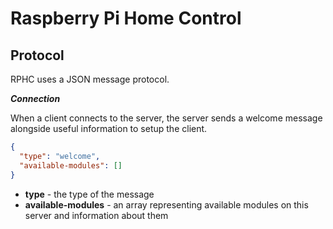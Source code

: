 # Raspberry Pi Home Control

## Protocol

RPHC uses a JSON message protocol.
 
 **_Connection_**
 
 When a client connects to the server, the server sends a welcome message alongside
 useful information to setup the client.
 
 ``` json
 {
   "type": "welcome",
   "available-modules": []
 }
 ```
 * **type** - the type of the message
 * **available-modules** - an array representing available modules on this server and
    information about them